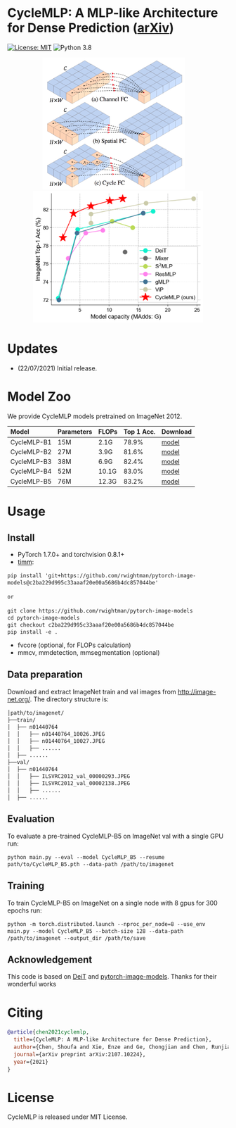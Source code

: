 # CycleMLP: A MLP-like Architecture for Dense Prediction ([arXiv](https://arxiv.org/abs/2107.10224))

[![License: MIT](https://img.shields.io/badge/License-MIT-yellow.svg)](https://opensource.org/licenses/MIT)
![Python 3.8](https://img.shields.io/badge/python-3.8-green.svg)



<p align="middle">
  <img src="figures/teaser.png" height="300" />
  &nbsp;&nbsp;&nbsp;&nbsp;
  <img src="figures/flops.png" height="300" />
</p>

# Updates

- (22/07/2021) Initial release.



# Model Zoo

We provide CycleMLP models pretrained on ImageNet 2012.

| Model                | Parameters | FLOPs    | Top 1 Acc. | Download |
| :------------------- | :--------- | :------- | :--------- | :------- |
| CycleMLP-B1          | 15M        |  2.1G    |  78.9%     |[model](https://github.com/ShoufaChen/CycleMLP/releases/download/v0.1/CycleMLP_B1.pth)|
| CycleMLP-B2          | 27M        |  3.9G    |  81.6%     |[model](https://github.com/ShoufaChen/CycleMLP/releases/download/v0.1/CycleMLP_B2.pth)|
| CycleMLP-B3          | 38M        |  6.9G    |  82.4%     |[model](https://github.com/ShoufaChen/CycleMLP/releases/download/v0.1/CycleMLP_B3.pth)|
| CycleMLP-B4          | 52M        |  10.1G   |  83.0%     |[model](https://github.com/ShoufaChen/CycleMLP/releases/download/v0.1/CycleMLP_B4.pth)|
| CycleMLP-B5          | 76M        |  12.3G   |  83.2%     |[model](https://github.com/ShoufaChen/CycleMLP/releases/download/v0.1/CycleMLP_B5.pth)|


# Usage


## Install

- PyTorch 1.7.0+ and torchvision 0.8.1+
- [timm](https://github.com/rwightman/pytorch-image-models/tree/c2ba229d995c33aaaf20e00a5686b4dc857044be):
```
pip install 'git+https://github.com/rwightman/pytorch-image-models@c2ba229d995c33aaaf20e00a5686b4dc857044be'

or

git clone https://github.com/rwightman/pytorch-image-models
cd pytorch-image-models
git checkout c2ba229d995c33aaaf20e00a5686b4dc857044be
pip install -e .
```
- fvcore (optional, for FLOPs calculation)
- mmcv, mmdetection, mmsegmentation (optional)

## Data preparation

Download and extract ImageNet train and val images from http://image-net.org/.
The directory structure is:

```
│path/to/imagenet/
├──train/
│  ├── n01440764
│  │   ├── n01440764_10026.JPEG
│  │   ├── n01440764_10027.JPEG
│  │   ├── ......
│  ├── ......
├──val/
│  ├── n01440764
│  │   ├── ILSVRC2012_val_00000293.JPEG
│  │   ├── ILSVRC2012_val_00002138.JPEG
│  │   ├── ......
│  ├── ......
```

## Evaluation
To evaluate a pre-trained CycleMLP-B5 on ImageNet val with a single GPU run:
```
python main.py --eval --model CycleMLP_B5 --resume path/to/CycleMLP_B5.pth --data-path /path/to/imagenet
```


## Training

To train CycleMLP-B5 on ImageNet on a single node with 8 gpus for 300 epochs run:
```
python -m torch.distributed.launch --nproc_per_node=8 --use_env main.py --model CycleMLP_B5 --batch-size 128 --data-path /path/to/imagenet --output_dir /path/to/save
```
## Acknowledgement
This code is based on [DeiT](https://github.com/facebookresearch/deit) and [pytorch-image-models](https://github.com/rwightman/pytorch-image-models). Thanks for their wonderful works


# Citing

```bibtex
@article{chen2021cyclemlp,
  title={CycleMLP: A MLP-like Architecture for Dense Prediction},
  author={Chen, Shoufa and Xie, Enze and Ge, Chongjian and Chen, Runjian and Liang, Ding and Luo, Ping},
  journal={arXiv preprint arXiv:2107.10224},
  year={2021}
}
```

# License

CycleMLP is released under MIT License.
